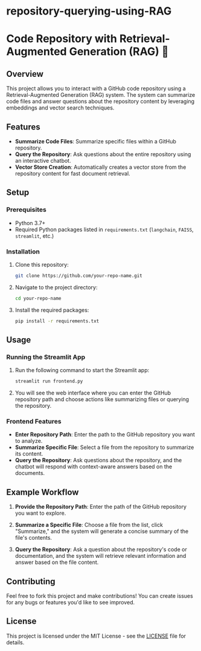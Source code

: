 # repository-querying-using-RAG

# Code Repository with Retrieval-Augmented Generation (RAG) 🎯

## Overview

This project allows you to interact with a GitHub code repository using a Retrieval-Augmented Generation (RAG) system. The system can summarize code files and answer questions about the repository content by leveraging embeddings and vector search techniques.

## Features

- **Summarize Code Files**: Summarize specific files within a GitHub repository.
- **Query the Repository**: Ask questions about the entire repository using an interactive chatbot.
- **Vector Store Creation**: Automatically creates a vector store from the repository content for fast document retrieval.

## Setup

### Prerequisites

- Python 3.7+
- Required Python packages listed in `requirements.txt` (`langchain`, `FAISS`, `streamlit`, etc.)

### Installation

1. Clone this repository:
    ```bash
    git clone https://github.com/your-repo-name.git
    ```

2. Navigate to the project directory:
    ```bash
    cd your-repo-name
    ```

3. Install the required packages:
    ```bash
    pip install -r requirements.txt
    ```

## Usage

### Running the Streamlit App

1. Run the following command to start the Streamlit app:
    ```bash
    streamlit run frontend.py
    ```

2. You will see the web interface where you can enter the GitHub repository path and choose actions like summarizing files or querying the repository.

### Frontend Features

- **Enter Repository Path**: Enter the path to the GitHub repository you want to analyze.
- **Summarize Specific File**: Select a file from the repository to summarize its content.
- **Query the Repository**: Ask questions about the repository, and the chatbot will respond with context-aware answers based on the documents.

## Example Workflow

1. **Provide the Repository Path**: Enter the path of the GitHub repository you want to explore.
   
2. **Summarize a Specific File**: Choose a file from the list, click "Summarize," and the system will generate a concise summary of the file's contents.
   
3. **Query the Repository**: Ask a question about the repository's code or documentation, and the system will retrieve relevant information and answer based on the file content.

## Contributing

Feel free to fork this project and make contributions! You can create issues for any bugs or features you'd like to see improved.

## License

This project is licensed under the MIT License - see the [LICENSE](LICENSE) file for details.
